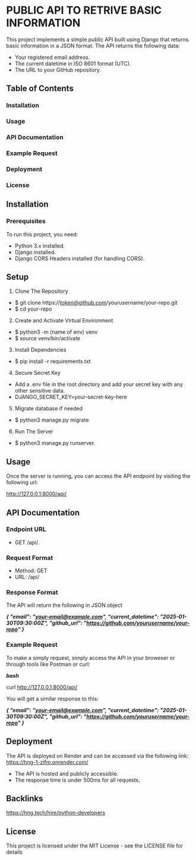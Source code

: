 # PUBLIC API TO RETRIVE BASIC INFORMATION
This project implements a simple public API built using Django that returns basic information in a JSON format. The API returns the following data:

- Your registered email address.
- The current datetime in ISO 8601 format (UTC).
- The URL to your GitHub repository.

## Table of Contents
### Installation
### Usage
### API Documentation
### Example Request
### Deployment
### License

## Installation
### Prerequisites
To run this project, you need:

- Python 3.x installed.
- Django installed.
- Django CORS Headers installed (for handling CORS).

## Setup
1. Clone The Repository
- $ git clone https://token@github.com/yourusername/your-repo.git
- $ cd your-repo
2. Create and Activate Virtual Environment
- $ python3 -m (name of env) venv
- $ source venv/bin/activate
3. Install Dependencies
- $ pip install -r requirements.txt
4. Secure Secret Key
- Add a .env file in the root directory and add your secret key with any other sensitive data.
- DJANGO_SECRET_KEY=your-secret-key-here

5. Migrate database if needed
- $ python3 manage.py migrate

6. Run The Server
- $ python3 manage.py runserver.

## Usage

Once the server is running, you can access the API endpoint by visiting the following url:

http://127.0.0.1:8000/api/

## API Documentation

### Endpoint URL
- GET /api/.

### Request Format
- Method: GET
- URL: /api/

### Response Format
The API will return the following in JSON object

***{
  "email": "your-email@example.com",
  "current_datetime": "2025-01-30T09:30:00Z",
  "github_url": "https://github.com/yourusername/your-repo"
}***

### Example Request
To make a simply request, simply access the API in your broweser or through tools like Postman or curl:

***bash***

curl http://127.0.0.1:8000/api/

You will get a similar response to this:

***{
  "email": "your-email@example.com",
  "current_datetime": "2025-01-30T09:30:00Z",
  "github_url": "https://github.com/yourusername/your-repo"
}***


## Deployment
The API is deployed on Render and can be accessed via the following link:
https://hng-1-zifm.onrender.com/

- The API is hosted and publicly accessible.
- The response time is under 500ms for all requests.

## Backlinks
https://hng.tech/hire/python-developers

## License

This project is licensed under the MIT License - see the LICENSE file for details
